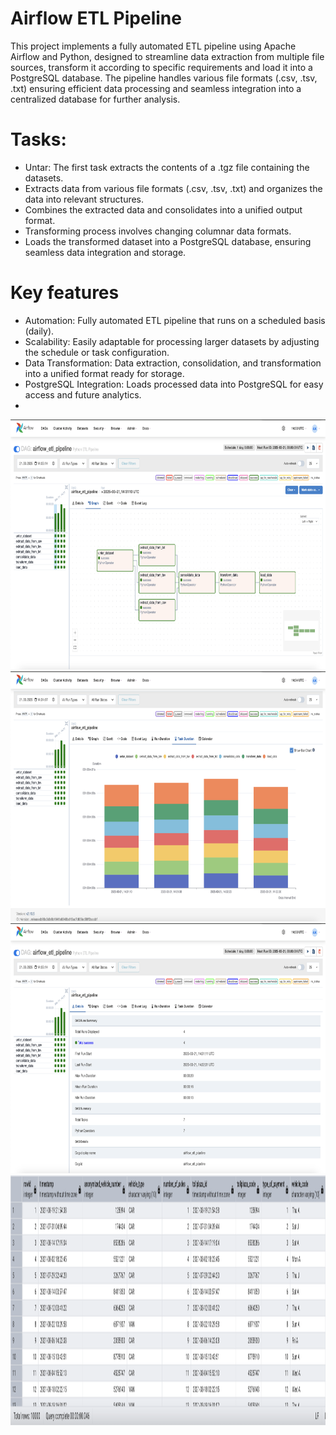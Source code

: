 # Airflow ETL Pipeline

This project implements a fully automated ETL pipeline using Apache Airflow and Python, designed to streamline data extraction from multiple file sources, transform it according to specific requirements and load it into a PostgreSQL database. The pipeline handles various file formats (.csv, .tsv, .txt) ensuring efficient data processing and seamless integration into a centralized database for further analysis.

# Tasks:  
  - Untar: The first task extracts the contents of a .tgz file containing the datasets.
  - Extracts data from various file formats (.csv, .tsv, .txt) and organizes the data into relevant structures.
  - Combines the extracted data and consolidates into a unified output format. 
  - Transforming process involves changing columnar data formats.
  - Loads the transformed dataset into a PostgreSQL database, ensuring seamless data integration and storage.

# Key features
  - Automation: Fully automated ETL pipeline that runs on a scheduled basis (daily).
  - Scalability: Easily adaptable for processing larger datasets by adjusting the schedule or task configuration.
  - Data Transformation: Data extraction, consolidation, and transformation into a unified format ready for storage.
  - PostgreSQL Integration: Loads processed data into PostgreSQL for easy access and future analytics.
  - 


<img src="02.png" width=850 height=400>
<img src="01.png" width=850 height=400>
<img src="04.png" width=850 height=400>
<img src="03.png" width=600 height=400>
